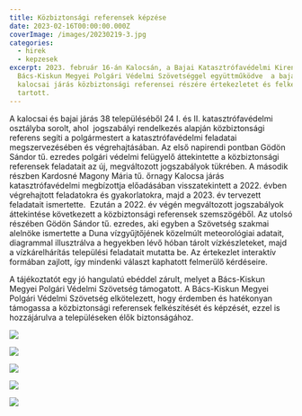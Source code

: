 ```yaml
---
title: Közbiztonsági referensek képzése
date: 2023-02-16T00:00:00.000Z
coverImage: /images/20230219-3.jpg
categories:
  - hirek
  - kepzesek
excerpt: 2023. február 16-án Kalocsán, a Bajai Katasztrófavédelmi Kirendeltség a
  Bács-Kiskun Megyei Polgári Védelmi Szövetséggel együttműködve  a bajai és a
  kalocsai járás közbiztonsági referensei részére értekezletet és felkészítést
  tartott.
---
```

A kalocsai és bajai járás 38 településéből 24 I. és II. katasztrófavédelmi osztályba sorolt, ahol  jogszabályi rendelkezés alapján közbiztonsági referens segíti a polgármestert a katasztrófavédelmi feladatai megszervezésében és végrehajtásában. Az első napirendi pontban Gödön Sándor tű. ezredes polgári védelmi felügyelő áttekintette a közbiztonsági referensek feladatait az új, megváltozott jogszabályok tükrében. A második részben Kardosné Magony Mária tű. őrnagy Kalocsa járás katasztrófavédelmi megbízottja előadásában visszatekintett a 2022. évben végrehajtott feladatokra és gyakorlatokra, majd a 2023. év tervezett feladatait ismertette.  Ezután a 2022. év végén megváltozott jogszabályok áttekintése következett a közbiztonsági referensek szemszögéből. Az utolsó részében Gödön Sándor tű. ezredes, aki egyben a Szövetség szakmai alelnöke ismertette a Duna vízgyűjtőjének közelmúlt meteorológiai adatait, diagrammal illusztrálva a hegyekben lévő hóban tárolt vízkészleteket, majd a vízkárelhárítás települési feladatait mutatta be. Az értekezlet interaktív formában zajlott, így mindenki választ kaphatott felmerülő kérdéseire.

A tájékoztatót egy jó hangulatú ebéddel zárult, melyet a Bács-Kiskun Megyei Polgári Védelmi Szövetség támogatott. A Bács-Kiskun Megyei Polgári Védelmi Szövetség elkötelezett, hogy érdemben és hatékonyan támogassa a közbiztonsági referensek felkészítését és képzését, ezzel is hozzájárulva a településeken élők biztonságához.



![](/images/20230219-1.jpg)

![](/images/20230219-2.jpg)

![](/images/20230219-4.jpg)

![](/images/20230219-5.jpg)

![](/images/20230219-6.jpg)
